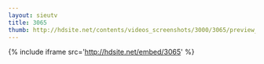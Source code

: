 ```yaml
---
layout: sieutv
title: 3065
thumb: http://hdsite.net/contents/videos_screenshots/3000/3065/preview_360p.mp4.jpg
---
```

{% include iframe src='http://hdsite.net/embed/3065' %}
 
